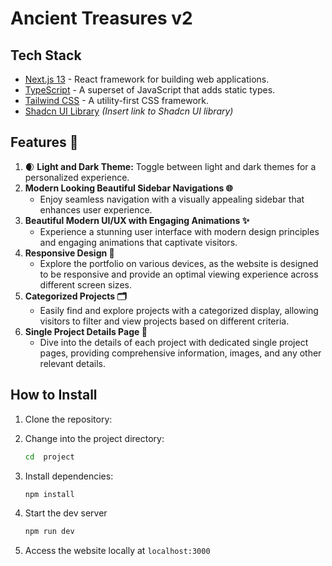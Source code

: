 # Ancient Treasures v2




## **Tech Stack**

- [Next.js 13](https://nextjs.org/) - React framework for building web applications.
- [TypeScript](https://www.typescriptlang.org/) - A superset of JavaScript that adds static types.
- [Tailwind CSS](https://tailwindcss.com/) - A utility-first CSS framework.
- [Shadcn UI Library](https://ui.shadcn.com/) _(Insert link to Shadcn UI library)_

## **Features 🚀**

1. 🌒 **Light and Dark Theme:** Toggle between light and dark themes for a personalized experience.
2. **Modern Looking Beautiful Sidebar Navigations 🌐**
   - Enjoy seamless navigation with a visually appealing sidebar that enhances user experience.
3. **Beautiful Modern UI/UX with Engaging Animations ✨**
   - Experience a stunning user interface with modern design principles and engaging animations that captivate visitors.
4. **Responsive Design 📱**
   - Explore the portfolio on various devices, as the website is designed to be responsive and provide an optimal viewing experience across different screen sizes.
5. **Categorized Projects 🗂️**
   - Easily find and explore projects with a categorized display, allowing visitors to filter and view projects based on different criteria.
6. **Single Project Details Page 📄**
   - Dive into the details of each project with dedicated single project pages, providing comprehensive information, images, and any other relevant details.

## **How to Install**

1. Clone the repository:

2. Change into the project directory:

   ```bash
   cd  project
   ```

3. Install dependencies:

   ```bash
   npm install
   ```

4. Start the dev server

   ```bash
   npm run dev
   ```

5. Access the website locally at `localhost:3000`
